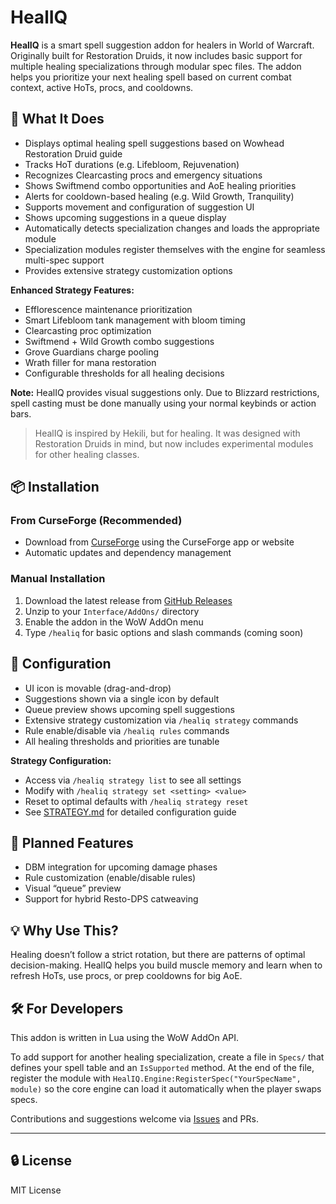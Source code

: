 # HealIQ

**HealIQ** is a smart spell suggestion addon for healers in World of Warcraft. Originally built for Restoration Druids, it now includes basic support for multiple healing specializations through modular spec files. The addon helps you prioritize your next healing spell based on current combat context, active HoTs, procs, and cooldowns.

## 🧠 What It Does

- Displays optimal healing spell suggestions based on Wowhead Restoration Druid guide
- Tracks HoT durations (e.g. Lifebloom, Rejuvenation)
- Recognizes Clearcasting procs and emergency situations
- Shows Swiftmend combo opportunities and AoE healing priorities
- Alerts for cooldown-based healing (e.g. Wild Growth, Tranquility)
- Supports movement and configuration of suggestion UI
- Shows upcoming suggestions in a queue display
- Automatically detects specialization changes and loads the appropriate module
- Specialization modules register themselves with the engine for seamless multi-spec support
- Provides extensive strategy customization options

**Enhanced Strategy Features:**
- Efflorescence maintenance prioritization
- Smart Lifebloom tank management with bloom timing
- Clearcasting proc optimization
- Swiftmend + Wild Growth combo suggestions
- Grove Guardians charge pooling
- Wrath filler for mana restoration
- Configurable thresholds for all healing decisions

**Note:** HealIQ provides visual suggestions only. Due to Blizzard restrictions, spell casting must be done manually using your normal keybinds or action bars.

> HealIQ is inspired by Hekili, but for healing. It was designed with Restoration Druids in mind, but now includes experimental modules for other healing classes.

## 📦 Installation

### From CurseForge (Recommended)
- Download from [CurseForge](https://curseforge.com) using the CurseForge app or website
- Automatic updates and dependency management

### Manual Installation
1. Download the latest release from [GitHub Releases](https://github.com/djdefi/healiq/releases)
2. Unzip to your `Interface/AddOns/` directory
3. Enable the addon in the WoW AddOn menu
4. Type `/healiq` for basic options and slash commands (coming soon)

## 🔧 Configuration

- UI icon is movable (drag-and-drop)
- Suggestions shown via a single icon by default
- Queue preview shows upcoming spell suggestions
- Extensive strategy customization via `/healiq strategy` commands
- Rule enable/disable via `/healiq rules` commands
- All healing thresholds and priorities are tunable

**Strategy Configuration:**
- Access via `/healiq strategy list` to see all settings
- Modify with `/healiq strategy set <setting> <value>`
- Reset to optimal defaults with `/healiq strategy reset`
- See [STRATEGY.md](STRATEGY.md) for detailed configuration guide

## 📜 Planned Features

- DBM integration for upcoming damage phases
- Rule customization (enable/disable rules)
- Visual “queue” preview
- Support for hybrid Resto-DPS catweaving

## 💡 Why Use This?

Healing doesn’t follow a strict rotation, but there are patterns of optimal decision-making. HealIQ helps you build muscle memory and learn when to refresh HoTs, use procs, or prep cooldowns for big AoE.

## 🛠 For Developers

This addon is written in Lua using the WoW AddOn API.

To add support for another healing specialization, create a file in `Specs/` that
defines your spell table and an `IsSupported` method. At the end of the file,
register the module with `HealIQ.Engine:RegisterSpec("YourSpecName", module)` so
the core engine can load it automatically when the player swaps specs.

Contributions and suggestions welcome via [Issues](https://github.com/djdefi/healiq/issues) and PRs.

---

## 🔒 License

MIT License
